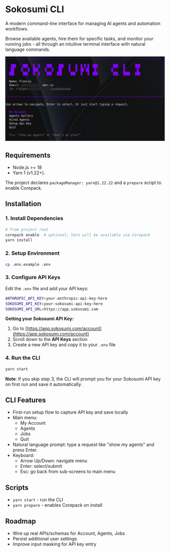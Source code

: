 # Sokosumi CLI

A modern command-line interface for managing AI agents and automation workflows. 

Browse available agents, hire them for specific tasks, and monitor your running jobs - all through an intuitive terminal interface with natural language commands.

![Sokosumi CLI Screenshot](./screenshot.png)

## Requirements
- Node.js >= 18
- Yarn 1 (v1.22+). 

The project declares `packageManager: yarn@1.22.22` and a `prepare` script to enable Corepack.

## Installation

### 1. Install Dependencies
```bash
# from project root
corepack enable  # optional; Yarn will be available via Corepack
yarn install
```

### 2. Setup Environment
```bash
cp .env.example .env
```

### 3. Configure API Keys
Edit the `.env` file and add your API keys:
```bash
ANTHROPIC_API_KEY=your-anthropic-api-key-here
SOKOSUMI_API_KEY=your-sokosumi-api-key-here
SOKOSUMI_API_URL=https://app.sokosumi.com
```

**Getting your Sokosumi API Key:**
1. Go to [https://app.sokosumi.com/account](https://app.sokosumi.com/account)
2. Scroll down to the **API Keys** section
3. Create a new API key and copy it to your `.env` file

### 4. Run the CLI
```bash
yarn start
```

**Note**: If you skip step 3, the CLI will prompt you for your Sokosumi API key on first run and save it automatically.

## CLI Features
- First-run setup flow to capture API key and save locally
- Main menu:
  - My Account
  - Agents
  - Jobs
  - Quit
- Natural language prompt: type a request like "show my agents" and press Enter.
- Keyboard:
  - Arrow Up/Down: navigate menu
  - Enter: select/submit
  - Esc: go back from sub-screens to main menu


## Scripts
- `yarn start` - run the CLI
- `yarn prepare` - enables Corepack on install

## Roadmap
- Wire up real APIs/schemas for Account, Agents, Jobs
- Persist additional user settings
- Improve input masking for API key entry